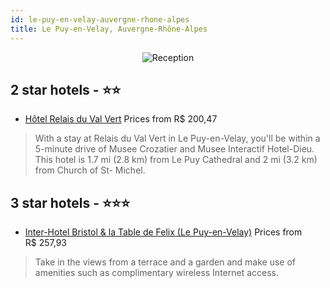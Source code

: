```yaml
---
id: le-puy-en-velay-auvergne-rhone-alpes
title: Le Puy-en-Velay, Auvergne-Rhône-Alpes
---
```


<center><img src="https://i.travelapi.com/hotels/2000000/1790000/1780800/1780791/c3338e33_z.jpg" alt="Reception" /></center>


##  2 star hotels - ⭐️⭐️

-    [Hôtel Relais du Val Vert](https://us.hurb.com/hotels/le-puy-en-velay/hotel-relais-du-val-vert-JNP-JP842359?cmp=18055) Prices from R$ 200,47
   > With a stay at Relais du Val Vert in Le Puy-en-Velay, you'll be within a 5-minute drive of Musee Crozatier and Musee Interactif Hotel-Dieu. This hotel is 1.7 mi (2.8 km) from Le Puy Cathedral and 2 mi (3.2 km) from Church of St- Michel.

##  3 star hotels - ⭐️⭐️⭐️

-    [Inter-Hotel Bristol & la Table de Felix (Le Puy-en-Velay)](https://us.hurb.com/hotels/le-puy-en-velay/inter-hotel-bristol-la-table-de-felix-le-puy-en-velay-JNP-JP111285?cmp=18055) Prices from R$ 257,93
   > Take in the views from a terrace and a garden and make use of amenities such as complimentary wireless Internet access.
